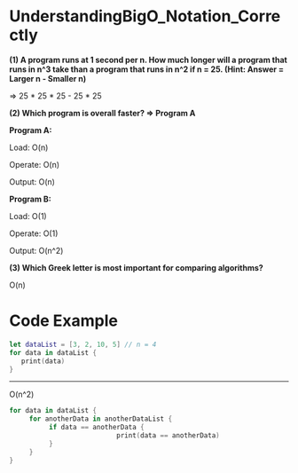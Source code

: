 # UnderstandingBigO_Notation_Correctly

**(1) A program runs at 1 second per n. How much longer will a program that runs in n^3 take than a program that runs in n^2 if n = 25. (Hint: Answer = Larger n - Smaller n)**

⇒ 25 * 25 * 25 - 25 * 25 

**(2) Which program is overall faster? ⇒ Program A** 

**Program A:**

Load: O(n)

Operate: O(n)

Output: O(n)

**Program B:**

Load: O(1)

Operate: O(1)

Output: O(n^2)

**(3) Which Greek letter is most important for comparing algorithms?**

O(n)

# Code Example

```swift
let dataList = [3, 2, 10, 5] // n = 4 
for data in dataList {
   print(data)
}
```

---

O(n^2)

```swift
for data in dataList {
     for anotherData in anotherDataList {
          if data == anotherData {
						   print(data == anotherData)
          }
     }
}
```
